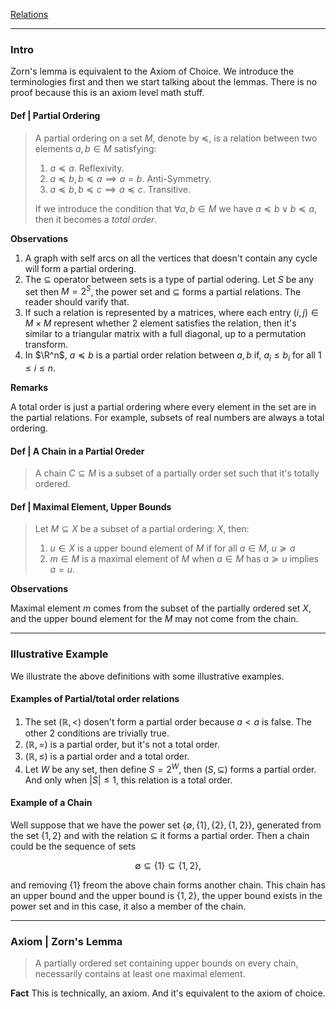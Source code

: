 [Relations](../MATH%20000%20Math%20Essential/Relations.md)

---
### **Intro**

Zorn's lemma is equivalent to the Axiom of Choice. We introduce the terminologies first and then we start talking about the lemmas. There is no proof because this is an axiom level math stuff. 

#### **Def | Partial Ordering**
> A partial ordering on a set $M$, denote by $\preceq$, is a relation between two elements $a, b\in M$ satisfying: 
> 1. $a\preceq a$. Reflexivity. 
> 2. $a\preceq b, b\preceq a \implies a= b$. Anti-Symmetry. 
> 3. $a\preceq b, b\preceq c \implies a \preceq c$. Transitive. 
>
> If we introduce the condition that $\forall a, b \in M$ we have $a \preceq b \vee b \preceq a$, then it becomes a *total order*. 

**Observations**

1. A graph with self arcs on all the vertices that doesn't contain any cycle will form a partial ordering. 
2. The $\subseteq$ operator between sets is a type of partial odering. Let $S$ be any set then $M = 2^{S}$, the power set and $\subseteq$ forms a partial relations. The reader should varify that. 
3. If such a relation is represented by a matrices, where each entry $(i, j)\in M\times M$ represent whether 2 element satisfies the relation, then it's similar to a triangular matrix with a full diagonal, up to a permutation transform. 
4. In $\R^n$, $a\preceq b$ is a partial order relation between $a, b$ if, $a_i \le b_i$ for all $1\le i \le n$. 

**Remarks**

A total order is just a partial ordering where every element in the set are in the partial relations. 
For example, subsets of real numbers are always a total ordering. 

#### **Def | A Chain in a Partial Oreder**
> A chain $C\subseteq M$ is a subset of a partially order set such that it's totally ordered. 


#### **Def | Maximal Element, Upper Bounds**
> Let $M\subseteq X$ be a subset of a partial ordering: $X$, then: 
> 1. $u\in X$ is a upper bound element of $M$ if for all $a \in M$, $u \succeq a$
> 2. $m\in M$ is a maximal element of $M$ when $a\in M$ has $a\succeq u$ implies $a = u$. 

**Observations**

Maximal element $m$ comes from the subset of the partially ordered set $X$, and the upper bound element for the $M$ may not come from the chain. 

---
### **Illustrative Example**

We illustrate the above definitions with some illustrative examples. 

#### **Examples of Partial/total order relations**

1. The set $(\mathbb R, <)$ dosen't form a partial order because $a < a$ is false. 
The other 2 conditions are trivially true. 
2. $(\mathbb R, =)$ is a partial order, but it's not a total order. 
3. $(\mathbb R, \le)$ is a partial order and a total order. 
4. Let $W$ be any set, then define $S = 2^W$, then $(S, \subseteq)$ forms a partial order. 
And only when $|S| \le 1$, this relation is a total order. 

#### **Example of a Chain**

Well suppose that we have the power set $\{\emptyset, \{1\}, \{2\}, \{1, 2\}\}$, generated from the set $\{1, 2\}$ and with the relation $\subseteq$ it forms a partial order. 
Then a chain could be the sequence of sets 

$$
\emptyset \subseteq \{1\} \subseteq \{1, 2\}, 
$$

and removing $\{1\}$ freom the above chain forms another chain. 
This chain has an upper bound and the upper bound is $\{1, 2\}$, the upper bound exists in the power set and in this case, it also a member of the chain. 



---
### **Axiom | Zorn's Lemma**
> A partially ordered set containing upper bounds on every chain, necessarily contains at least one maximal element. 

**Fact**
This is technically, an axiom. And it's equivalent to the axiom of choice. 

